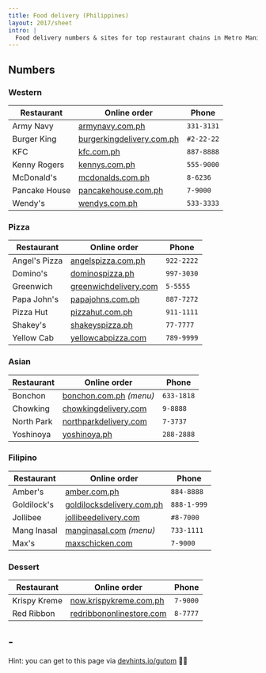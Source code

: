 ```yaml
---
title: Food delivery (Philippines)
layout: 2017/sheet
intro: |
  Food delivery numbers & sites for top restaurant chains in Metro Manila. For numbers outside Metro Manila, check their websites.
---
```


## Numbers
<!-- {.-two-column} -->

### Western

| Restaurant    | Online order                                                        | Phone                                                                                                       |
| ---           | ---                                                                 | ---                                                                                                         |
| Army Navy     | [armynavy.com.ph](http://www.armynavy.com.ph/)                      | `331-3131`                                                                                                  |
| Burger King   | [burgerkingdelivery.com.ph](https://www.burgerkingdelivery.com.ph/) | <abbr class='hint-mark hint--bottom' data-hint='Yes, you need to dial the # sign'><i></i></abbr> `#2-22-22` |
| KFC           | [kfc.com.ph](https://www.kfc.com.ph)                                | `887-8888`                                                                                                  |
| Kenny Rogers  | [kennys.com.ph](http://kennys.com.ph/)                              | `555-9000`                                                                                                  |
| McDonald's    | [mcdonalds.com.ph](http://www.mcdonalds.com.ph/mcdelivery)          | `8-6236`                                                                                                    |
| Pancake House | [pancakehouse.com.ph](https://www.pancakehouse.com.ph/)             | `7-9000`                                                                                                    |
| Wendy's       | [wendys.com.ph](https://wendys.com.ph/delivery/)                    | `533-3333`                                                                                                  |
<!-- {.-bold-first.-headers.-no-wrap} -->

### Pizza

| Restaurant    | Online order                                              | Phone      |
| ---           | ---                                                       | ---        |
| Angel's Pizza | [angelspizza.com.ph](http://angelspizza.com.ph/)          | `922-2222` |
| Domino's      | [dominospizza.ph](https://www.dominospizza.ph/)           | `997-3030` |
| Greenwich     | [greenwichdelivery.com](http://greenwichdelivery.com/)    | `5-5555`   |
| Papa John's   | [papajohns.com.ph](http://papajohns.com.ph/)              | `887-7272` |
| Pizza Hut     | [pizzahut.com.ph](https://order.pizzahut.com.ph)          | `911-1111` |
| Shakey's      | [shakeyspizza.ph](http://order.shakeyspizza.ph/)          | `77-7777`  |
| Yellow Cab    | [yellowcabpizza.com](http://delivery.yellowcabpizza.com/) | `789-9999` |
<!-- {.-bold-first.-headers.-no-wrap} -->

### Asian

| Restaurant    | Online order                                                        | Phone       |
| ---           | ---                                                                 | ---         |
| Bonchon       | [bonchon.com.ph](http://bonchon.com.ph/food/main-menu/) _(menu)_    | `633-1818`  |
| Chowking      | [chowkingdelivery.com](http://www.chowkingdelivery.com)             | `9-8888`    |
| North Park    | [northparkdelivery.com](http://northparkdelivery.com/)              | `7-3737`    |
| Yoshinoya     | [yoshinoya.ph](http://www.yoshinoya.ph/ordeonline.html/)            | `288-2888`  |
<!-- {.-bold-first.-headers.-no-wrap} -->

### Filipino

| Restaurant    | Online order                                                        | Phone       |
| ---           | ---                                                                 | ---         |
| Amber's       | [amber.com.ph](http://onlineordering.amber.com.ph/)                 | `884-8888`  |
| Goldilock's   | [goldilocksdelivery.com.ph](http://www.goldilocksdelivery.com.ph/)  | `888-1-999` |
| Jollibee      | [jollibeedelivery.com](http://jollibeedelivery.com)                 | `#8-7000`   |
| Mang Inasal   | [manginasal.com](http://www.manginasal.com/menu/) _(menu)_          | `733-1111`  |
| Max's         | [maxschicken.com](http://delivery.maxschicken.com/)                 | `7-9000`    |
<!-- {.-bold-first.-headers.-no-wrap} -->

### Dessert

| Restaurant    | Online order                                                        | Phone       |
| ---           | ---                                                                 | ---         |
| Krispy Kreme  | [now.krispykreme.com.ph](http://now.krispykreme.com.ph/)            | `7-9000`    |
| Red Ribbon    | [redribbononlinestore.com](http://redribbononlinestore.com/)        | `8-7777`    |
<!-- {.-bold-first.-headers.-no-wrap} -->

## -

Hint: you can get to this page via [devhints.io/gutom](https://devhints.io/gutom) 🍅🍟

